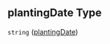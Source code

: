 ## plantingDate Type

`string` ([plantingDate](specification-definitions-crop-properties-plantingdate.md))
